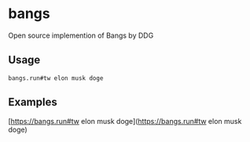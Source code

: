 # bangs
Open source implemention of Bangs by DDG

## Usage
```
bangs.run#tw elon musk doge
```

## Examples

[https://bangs.run#tw elon musk doge](https://bangs.run#tw elon musk doge)